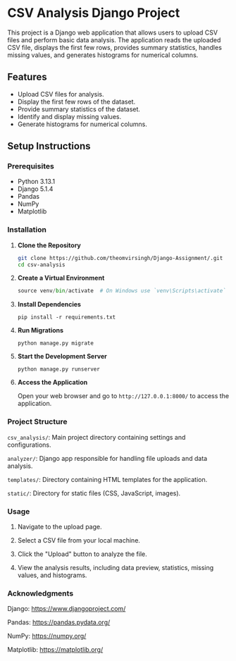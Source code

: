 # CSV Analysis Django Project

This project is a Django web application that allows users to upload CSV files and perform basic data analysis. The application reads the uploaded CSV file, displays the first few rows, provides summary statistics, handles missing values, and generates histograms for numerical columns.

## Features

- Upload CSV files for analysis.
- Display the first few rows of the dataset.
- Provide summary statistics of the dataset.
- Identify and display missing values.
- Generate histograms for numerical columns.

## Setup Instructions

### Prerequisites

- Python 3.13.1
- Django 5.1.4
- Pandas
- NumPy
- Matplotlib

### Installation

1. **Clone the Repository**

      ```bash
      git clone https://github.com/theomvirsingh/Django-Assignment/.git
      cd csv-analysis
      ```
2. **Create a Virtual Environment**

   ```python -m venv venv
   source venv/bin/activate  # On Windows use `venv\Scripts\activate`
   ```

3. **Install Dependencies**

   ```pip install -r requirements.txt```

4. **Run Migrations**

   ```python manage.py migrate```

5. **Start the Development Server**

   ```python manage.py runserver```

6. **Access the Application**

   Open your web browser and go to `http://127.0.0.1:8000/` to access the application.

### Project Structure

   `csv_analysis/`: Main project directory containing settings and configurations.
   
   `analyzer/`: Django app responsible for handling file uploads and data analysis.
   
   `templates/`: Directory containing HTML templates for the application.
   
   `static/`: Directory for static files (CSS, JavaScript, images).

### Usage

   1. Navigate to the upload page.
      
   2. Select a CSV file from your local machine.
      
   3. Click the "Upload" button to analyze the file.
      
   4. View the analysis results, including data preview, statistics, missing values, and histograms.

### Acknowledgments

Django: https://www.djangoproject.com/

Pandas: https://pandas.pydata.org/

NumPy: https://numpy.org/

Matplotlib: https://matplotlib.org/

